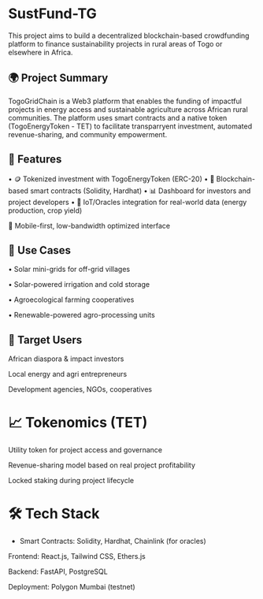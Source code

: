 # SustFund-TG
This project aims to build a decentralized blockchain-based crowdfunding platform to finance sustainability projects in rural areas of Togo or elsewhere in Africa.


## 🌍 Project Summary
TogoGridChain is a Web3 platform that enables the funding of impactful projects in energy access and sustainable agriculture across African rural communities. The platform uses smart contracts and a native token (TogoEnergyToken - TET) to facilitate transparryent investment, automated revenue-sharing, and community empowerment.

## 🚀 Features

• 🪙 Tokenized investment with TogoEnergyToken (ERC-20)
• 🔗 Blockchain-based smart contracts (Solidity, Hardhat)
• 📊 Dashboard for investors and project developers
• 📡 IoT/Oracles integration for real-world data (energy production, crop yield)

📱 Mobile-first, low-bandwidth optimized interface

## 🧭 Use Cases

• Solar mini-grids for off-grid villages

• Solar-powered irrigation and cold storage

• Agroecological farming cooperatives

• Renewable-powered agro-processing units

## 💼 Target Users

African diaspora & impact investors

Local energy and agri entrepreneurs

Development agencies, NGOs, cooperatives


# 📈 Tokenomics (TET)

Utility token for project access and governance

Revenue-sharing model based on real project profitability

Locked staking during project lifecycle

# 🛠 Tech Stack

- Smart Contracts: Solidity, Hardhat, Chainlink (for oracles)

Frontend: React.js, Tailwind CSS, Ethers.js

Backend: FastAPI, PostgreSQL

Deployment: Polygon Mumbai (testnet)

